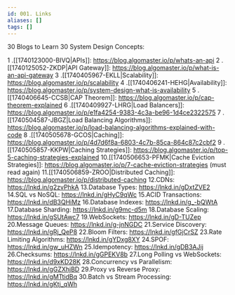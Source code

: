 ```yaml
---
id: 001. Links
aliases: []
tags: []
---
```

30 Blogs to Learn 30 System Design Concepts:

1 .[[1740123000-BIVQ|APIs]]: <https://blog.algomaster.io/p/whats-an-api>
2 .[[1740125052-ZKDP|API Gateway]]: <https://blog.algomaster.io/p/what-is-an-api-gateway>
3 .[[1740405967-EKLL|Scalability]]: <https://blog.algomaster.io/p/scalability>
4 .[[1740406241-HEHG|Availability]]: <https://blog.algomaster.io/p/system-design-what-is-availability>
5 .[[1740406645-CCSB|CAP Theorem]]: <https://blog.algomaster.io/p/cap-theorem-explained>
6 .[[1740409927-LHRG|Load Balancers]]: <https://blog.algomaster.io/p/e1fa4254-9383-4c3a-be96-1d4ce2322575>
7 .[[1740504587-JBGZ|Load Balancing Algorithms]]: <https://blog.algomaster.io/p/load-balancing-algorithms-explained-with-code>
8 .[[1740505678-GCOS|Caching]]: <https://blog.algomaster.io/p/4d7d6f8a-6803-4c7b-85ca-864c87c2cbf2>
9 .[[1740505857-KKPW|Caching Strategies]]: <https://blog.algomaster.io/p/top-5-caching-strategies-explained>
10.[[1740506653-PFMK|Cache Eviction Strategies]]: <https://blog.algomaster.io/p/7-cache-eviction-strategies> (must read again)
11.[[1740506859-ZROO|Distributed Caching]]: <https://blog.algomaster.io/p/distributed-caching>
12.CDNs: https://lnkd.in/g2zvPhkA
13.Database Types: https://lnkd.in/gDxtZVE2
14.SQL vs NoSQL: https://lnkd.in/gHyC9qWc
15.ACID Transactions: https://lnkd.in/dB3QHiMz
16.Database Indexes: https://lnkd.in/g_-bQWtA
17.Database Sharding: https://lnkd.in/g9mc-d5m
18.Database Scaling: https://lnkd.in/gSUtAwc7
19.WebSockets: https://lnkd.in/gD-TUZep
20.Message Queues: https://lnkd.in/g-jnNGDC
21.Service Discovery: https://lnkd.in/gRj_QeP8
22.Bloom Filters: https://lnkd.in/gfGjCrSZ
23.Rate Limiting Algorithms: https://lnkd.in/gYDxg8XY
24.SPOF: https://lnkd.in/gw_uHZWn
25.Idempotency: https://lnkd.in/gDB3AJij
26.Checksums: https://lnkd.in/gGPEKV8b
27.Long Polling vs WebSockets: https://lnkd.in/d9xKD28K
28.Concurrency vs Parallelism: https://lnkd.in/gGZXhjBD
29.Proxy vs Reverse Proxy: https://lnkd.in/gMTtidBq
30.Batch vs Stream Processing: https://lnkd.in/gKtj_qWh
